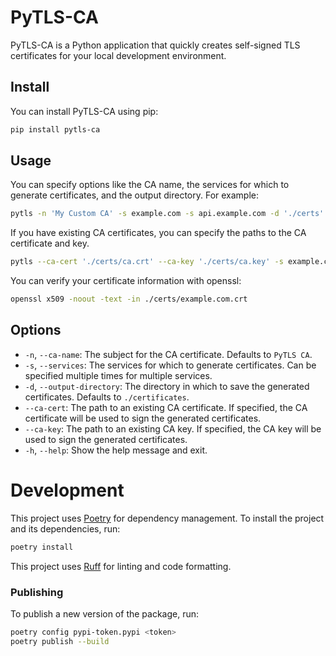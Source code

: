 # PyTLS-CA

PyTLS-CA is a Python application that quickly creates self-signed TLS certificates for your local development environment.

## Install

You can install PyTLS-CA using pip:

```sh
pip install pytls-ca
```

## Usage

You can specify options like the CA name, the services for which to generate certificates, and the output directory. For example:

```sh
pytls -n 'My Custom CA' -s example.com -s api.example.com -d './certs'
```

If you have existing CA certificates, you can specify the paths to the CA certificate and key.

```sh
pytls --ca-cert './certs/ca.crt' --ca-key './certs/ca.key' -s example.com -s api.example.com
```

You can verify your certificate information with openssl:

```sh
openssl x509 -noout -text -in ./certs/example.com.crt
```

## Options

- `-n`, `--ca-name`: The subject for the CA certificate. Defaults to `PyTLS CA`.
- `-s`, `--services`: The services for which to generate certificates. Can be specified multiple times for multiple services.
- `-d`, `--output-directory`: The directory in which to save the generated certificates. Defaults to `./certificates`.
- `--ca-cert`: The path to an existing CA certificate. If specified, the CA certificate will be used to sign the generated certificates.
- `--ca-key`: The path to an existing CA key. If specified, the CA key will be used to sign the generated certificates.
- `-h`, `--help`: Show the help message and exit.

# Development

This project uses [Poetry](https://python-poetry.org/) for dependency management. To install the project and its dependencies, run:

```sh
poetry install
```

This project uses [Ruff](https://docs.astral.sh/ruff/) for linting and code formatting.

### Publishing

To publish a new version of the package, run:

```sh
poetry config pypi-token.pypi <token>
poetry publish --build
```